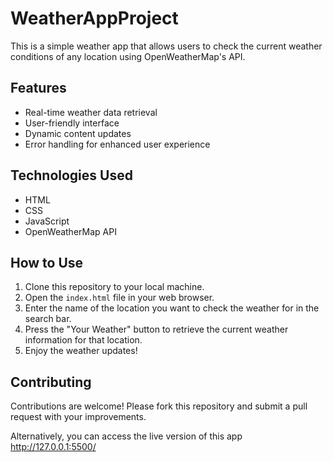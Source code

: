 # WeatherAppProject

This is a simple weather app that allows users to check the current weather conditions of any location using OpenWeatherMap's API.

## Features

- Real-time weather data retrieval
- User-friendly interface
- Dynamic content updates
- Error handling for enhanced user experience

## Technologies Used

- HTML
- CSS
- JavaScript
- OpenWeatherMap API

## How to Use

1. Clone this repository to your local machine.
2. Open the `index.html` file in your web browser.
3. Enter the name of the location you want to check the weather for in the search bar.
4. Press the "Your Weather" button to retrieve the current weather information for that location.
5. Enjoy the weather updates!

## Contributing

Contributions are welcome! Please fork this repository and submit a pull request with your improvements.

Alternatively, you can access the live version of this app http://127.0.0.1:5500/
